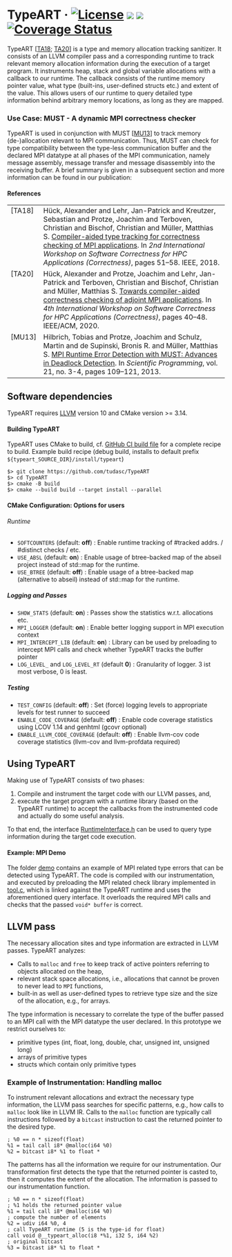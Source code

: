 # TypeART &middot; [![License](https://img.shields.io/badge/License-BSD%203--Clause-blue.svg)](https://opensource.org/licenses/BSD-3-Clause) ![](https://github.com/tudasc/TypeART/workflows/TypeART-CI/badge.svg?branch=master) ![](https://github.com/tudasc/TypeART/workflows/TypeART-CI-ext/badge.svg?branch=master) [![Coverage Status](https://coveralls.io/repos/github/tudasc/TypeART/badge.svg?branch=master)](https://coveralls.io/github/tudasc/TypeART)

TypeART \[[TA18](#ref-typeart-2018); [TA20](#ref-typeart-2020)\] is a type and memory allocation tracking sanitizer. It
consists of an LLVM compiler pass and a corresponding runtime to track relevant memory allocation information during the
execution of a target program. It instruments heap, stack and global variable allocations with a callback to our
runtime. The callback consists of the runtime memory pointer value, what type (built-ins, user-defined structs etc.) and
extent of the value. This allows users of our runtime to query detailed type information behind arbitrary memory
locations, as long as they are mapped.

### Use Case: MUST - A dynamic MPI correctness checker

TypeART is used in conjunction with MUST \[[MU13](#ref-must-2013)\] to track memory (de-)allocation relevant to MPI
communication. Thus, MUST can check for type compatibility between the type-less communication buffer and the declared
MPI datatype at all phases of the MPI communication, namely message assembly, message transfer and message disassembly
into the receiving buffer. A brief summary is given in a subsequent section and more information can be found in our
publication:

#### References

<table style="border:0px">
<tr>
    <td valign="top"><a name="ref-typeart-2018"></a>[TA18]</td>
    <td>Hück, Alexander and Lehr, Jan-Patrick and Kreutzer, Sebastian and Protze, Joachim and Terboven, Christian and Bischof, Christian and Müller, Matthias S.
    <a href=https://doi.org/10.1109/Correctness.2018.00011>
    Compiler-aided type tracking for correctness checking of MPI applications</a>.
    In <i>2nd International Workshop on Software Correctness for HPC Applications (Correctness)</i>,
    pages 51–58. IEEE, 2018.</td>
</tr>
<tr>
    <td valign="top"><a name="ref-typeart-2020"></a>[TA20]</td>
    <td>Hück, Alexander and Protze, Joachim and Lehr, Jan-Patrick and Terboven, Christian and Bischof, Christian and Müller, Matthias S.
    <a href=https://doi.org/10.1109/Correctness51934.2020.00010>
    Towards compiler-aided correctness checking of adjoint MPI applications</a>.
    In <i>4th International Workshop on Software Correctness for HPC Applications (Correctness)</i>,
    pages 40–48. IEEE/ACM, 2020.</td>
</tr>
<tr>
    <td valign="top"><a name="ref-must-2013"></a>[MU13]</td>
    <td>Hilbrich, Tobias and Protze, Joachim and Schulz, Martin and de Supinski, Bronis R. and Müller, Matthias S.
    <a href=https://doi.org/10.3233/SPR-130368>
    MPI Runtime Error Detection with MUST: Advances in Deadlock Detection</a>.
    In <i>Scientific Programming</i>, vol. 21, no. 3-4,
    pages 109–121, 2013.</td>
</tr>
</table>

## Software dependencies

TypeART requires [LLVM](https://llvm.org) version 10 and CMake version >= 3.14.

#### Building TypeART

TypeART uses CMake to build, cf. [GitHub CI build file](.github/workflows/basic-ci.yml) for a complete recipe to build.
Example build recipe (debug build, installs to default prefix
`${typeart_SOURCE_DIR}/install/typeart`)

```{.sh}
$> git clone https://github.com/tudasc/TypeART
$> cd TypeART
$> cmake -B build
$> cmake --build build --target install --parallel
```

#### CMake Configuration: Options for users

###### Runtime

- `SOFTCOUNTERS` (default: **off**) : Enable runtime tracking of #tracked addrs. / #distinct checks / etc.
- `USE_ABSL` (default: **on**) : Enable usage of btree-backed map of the abseil project instead of std::map for the
  runtime.
- `USE_BTREE` (default: **off**) : Enable usage of a btree-backed map (alternative to abseil) instead of std::map for
  the runtime.

##### Logging and Passes

- `SHOW_STATS` (default: **on**) : Passes show the statistics w.r.t. allocations etc.
- `MPI_LOGGER` (default: **on**) : Enable better logging support in MPI execution context
- `MPI_INTERCEPT_LIB` (default: **on**) : Library can be used by preloading to intercept MPI calls and check whether
  TypeART tracks the buffer pointer
- `LOG_LEVEL_` and `LOG_LEVEL_RT` (default **0**) :  Granularity of logger. 3 ist most verbose, 0 is least.

##### Testing

- `TEST_CONFIG` (default: **off**) : Set (force) logging levels to appropriate levels for test runner to succeed
- `ENABLE_CODE_COVERAGE` (default: **off**) : Enable code coverage statistics using LCOV 1.14 and genhtml (gcovr
  optional)
- `ENABLE_LLVM_CODE_COVERAGE` (default: **off**) : Enable llvm-cov code coverage statistics (llvm-cov and llvm-profdata
  required)

## Using TypeART

Making use of TypeART consists of two phases:

1. Compile and instrument the target code with our LLVM passes, and,
2. execute the target program with a runtime library (based on the TypeART runtime) to accept the callbacks from the
   instrumented code and actually do some useful analysis.

To that end, the interface [RuntimeInterface.h](runtime/RuntimeInterface.h) can be used to query type information during
the target code execution.

#### Example: MPI Demo

The folder [demo](demo) contains an example of MPI related type errors that can be detected using TypeART. The code is
compiled with our instrumentation, and executed by preloading the MPI related check library implemented
in [tool.c](demo/tool.c), which is linked against the TypeART runtime and uses the aforementioned query interface. It
overloads the required MPI calls and checks that the passed `void* buffer` is correct.

## LLVM pass

The necessary allocation sites and type information are extracted in LLVM passes. TypeART analyzes:

- Calls to ```malloc``` and ```free``` to keep track of active pointers referring to objects allocated on the heap,
- relevant stack space allocations, i.e., allocations that cannot be proven to never lead to ```MPI``` functions,
- built-in as well as user-defined types to retrieve type size and the size of the allocation, e.g., for arrays.

The type information is necessary to correlate the type of the buffer passed to an MPI call with the MPI datatype the
user declared. In this prototype we restrict ourselves to:

+ primitive types (int, float, long, double, char, unsigned int, unsigned long)
+ arrays of primitive types
+ structs which contain only primitive types

### Example of Instrumentation: Handling malloc

To instrument relevant allocations and extract the necessary type information, the LLVM pass searches for specific
patterns, e.g., how calls to ```malloc``` look like in LLVM IR. Calls to the ```malloc``` function are typically call
instructions followed by a ```bitcast``` instruction to cast the returned pointer to the desired type.

~~~{.ll}
; %0 == n * sizeof(float)
%1 = tail call i8* @malloc(i64 %0)
%2 = bitcast i8* %1 to float *
~~~

The patterns has all the information we require for our instrumentation. Our transformation first detects the type that
the returned pointer is casted to, then it computes the extent of the allocation. The information is passed to our
instrumentation function.

~~~{.ll}
; %0 == n * sizeof(float)
; %1 holds the returned pointer value
%1 = tail call i8* @malloc(i64 %0)
; compute the number of elements
%2 = udiv i64 %0, 4
; call TypeART runtime (5 is the type-id for float)
call void @__typeart_alloc(i8 *%1, i32 5, i64 %2)
; original bitcast
%3 = bitcast i8* %1 to float *
~~~
